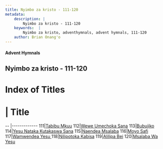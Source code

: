 ```yaml
---
title: Nyimbo za kristo - 111-120
metadata:
    description: |
        Nyimbo za kristo - 111-120
    keywords:  |
        Nyimbo za kristo, adventhymnals, advent hymnals, 111-120
    author: Brian Onang'o
---
```


#### Advent Hymnals
## Nyimbo za kristo - 111-120

# Index of Titles
# | Title                        
-- |-------------
111|[Tabibu Mkuu](/nyimbo-za-kristo/nyimbo-za-kristo/101-200/111-120/Tabibu-Mkuu)
112|[Wewe Umechoka Sana](/nyimbo-za-kristo/nyimbo-za-kristo/101-200/111-120/Wewe-Umechoka-Sana)
113|[Bubujiko](/nyimbo-za-kristo/nyimbo-za-kristo/101-200/111-120/Bubujiko)
114|[Yesu Nataka Kutakaswa Sana](/nyimbo-za-kristo/nyimbo-za-kristo/101-200/111-120/Yesu-Nataka-Kutakaswa-Sana)
115|[Naendea Msalaba](/nyimbo-za-kristo/nyimbo-za-kristo/101-200/111-120/Naendea-Msalaba)
116|[Moyo Safi](/nyimbo-za-kristo/nyimbo-za-kristo/101-200/111-120/Moyo-Safi)
117|[Wamwendea Yesu ](/nyimbo-za-kristo/nyimbo-za-kristo/101-200/111-120/Wamwendea-Yesu-)
118|[Nilipotoka Kabisa](/nyimbo-za-kristo/nyimbo-za-kristo/101-200/111-120/Nilipotoka-Kabisa)
119|[Alilipa Bei](/nyimbo-za-kristo/nyimbo-za-kristo/101-200/111-120/Alilipa-Bei)
120|[Msalaba Wa Yesu](/nyimbo-za-kristo/nyimbo-za-kristo/101-200/111-120/Msalaba-Wa-Yesu)